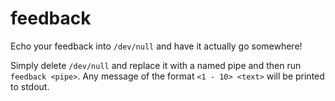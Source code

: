 # feedback

Echo your feedback into `/dev/null` and have it actually go somewhere!

Simply delete `/dev/null` and replace it with a named pipe and then run
`feedback <pipe>`. Any message of the format `<1 - 10> <text>` will be printed
to stdout.
